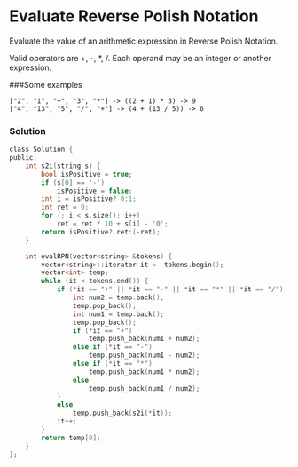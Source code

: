 # Evaluate Reverse Polish Notation
Evaluate the value of an arithmetic expression in Reverse Polish Notation.

Valid operators are +, -, *, /. Each operand may be an integer or another expression.

###Some examples
```
["2", "1", "+", "3", "*"] -> ((2 + 1) * 3) -> 9
["4", "13", "5", "/", "+"] -> (4 + (13 / 5)) -> 6
```

### Solution
``` c
class Solution {
public:
    int s2i(string s) {
        bool isPositive = true;
        if (s[0] == '-')
            isPositive = false;
        int i = isPositive? 0:1;
        int ret = 0;
        for (; i < s.size(); i++)
            ret = ret * 10 + s[i] - '0';
        return isPositive? ret:(-ret);
    }

    int evalRPN(vector<string> &tokens) {
        vector<string>::iterator it =  tokens.begin();
        vector<int> temp;
        while (it < tokens.end()) {
            if (*it == "+" || *it == "-" || *it == "*" || *it == "/") {
                int num2 = temp.back();
                temp.pop_back();
                int num1 = temp.back();
                temp.pop_back();
                if (*it == "+")
                    temp.push_back(num1 + num2);
                else if (*it == "-")
                    temp.push_back(num1 - num2);
                else if (*it == "*")
                    temp.push_back(num1 * num2);
                else
                    temp.push_back(num1 / num2);    
            }
            else
                temp.push_back(s2i(*it));
            it++;
        }
        return temp[0];
    }
};
```
<div id="disqus_thread"></div>
<script type="text/javascript">
    var disqus_shortname = 'algorithm-book';
    (function() {
        var dsq = document.createElement('script'); dsq.type = 'text/javascript'; dsq.async = true;
        dsq.src = '//' + disqus_shortname + '.disqus.com/embed.js';
        (document.getElementsByTagName('head')[0] || document.getElementsByTagName('body')[0]).appendChild(dsq);
    })();
</script>
